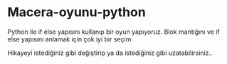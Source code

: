 # Macera-oyunu-python
Python ile if else yapısını kullanıp bir oyun yapıyoruz. Blok mantığını ve if else yapısını anlamak için çok iyi bir seçim


Hikayeyi istediğiniz gibi değiştirip ya da istediğiniz gibi uzatabilirsiniz..
